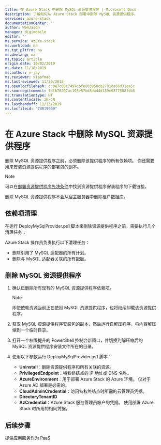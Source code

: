 ```yaml
---
title: 在 Azure Stack 中删除 MySQL 资源提供程序 | Microsoft Docs
description: 了解如何从 Azure Stack 部署中删除 MySQL 资源提供程序。
services: azure-stack
documentationCenter: ''
author: WenJason
manager: digimobile
editor: ''
ms.service: azure-stack
ms.workload: na
ms.tgt_pltfrm: na
ms.devlang: na
ms.topic: article
origin.date: 10/02/2019
ms.date: 11/18/2019
ms.author: v-jay
ms.reviewer: xiaofmao
ms.lastreviewed: 11/20/2018
ms.openlocfilehash: cc8e7c00c7497dbfe803958cb2781da66d31ea5c
ms.sourcegitcommit: 7dfb76297ac195e57bd8d444df89c0877888fdb8
ms.translationtype: HT
ms.contentlocale: zh-CN
ms.lasthandoff: 11/13/2019
ms.locfileid: "74019999"
---
```

# <a name="remove-the-mysql-resource-provider-in-azure-stack"></a>在 Azure Stack 中删除 MySQL 资源提供程序

删除 MySQL 资源提供程序之前，必须删除该提供程序的所有依赖项。 你还需要用来安装资源提供程序的部署包的副本。

> [!NOTE]
> 可以在[部署资源提供程序先决条件](./azure-stack-mysql-resource-provider-deploy.md#prerequisites)中找到资源提供程序安装程序的下载链接。

删除 MySQL 资源提供程序不会从宿主服务器中删除租户数据库。

## <a name="dependency-cleanup"></a>依赖项清理

在运行 DeployMySqlProvider.ps1 脚本来删除资源提供程序之前，需要执行几个清理任务：

Azure Stack 操作员负责执行以下清理任务：

* 删除引用了 MySQL 适配器的所有计划。
* 删除与 MySQL 适配器关联的所有配额。

## <a name="to-remove-the-mysql-resource-provider"></a>删除 MySQL 资源提供程序

1. 确认已删除所有现有的 MySQL 资源提供程序依赖项。

   > [!NOTE]
   > 即使依赖资源当前正在使用 MySQL 资源提供程序，也将继续卸载该资源提供程序。
  
2. 获取 MySQL 资源提供程序安装包的副本，然后运行自解压程序，将内容解压缩到一个临时目录。
3. 打开一个权限提升的 PowerShell 控制台新窗口，并切换到解压缩后的 MySQL 资源提供程序安装文件所在的目录。
4. 使用以下参数运行 DeployMySqlProvider.ps1 脚本：
    - **Uninstall**：删除资源提供程序和所有关联的资源。
    - **PrivilegedEndpoint**：特权终结点的 IP 地址或 DNS 名称。
    - **AzureEnvironment**：用于部署 Azure Stack 的 Azure 环境。 仅对于 Azure AD 部署是必需的。
    - **CloudAdminCredential**：访问特权终结点时所需的云管理员凭据。
    - **DirectoryTenantID**
    - **AzCredential**：Azure Stack 服务管理员帐户的凭据。 使用部署 Azure Stack 时所用的相同凭据。

## <a name="next-steps"></a>后续步骤

[提供应用服务作为 PaaS](azure-stack-app-service-overview.md)
